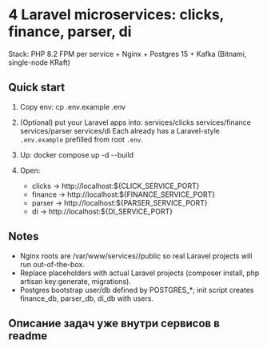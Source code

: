# 4 Laravel microservices: clicks, finance, parser, di
Stack: PHP 8.2 FPM per service + Nginx + Postgres 15 + Kafka (Bitnami, single-node KRaft)

## Quick start
1) Copy env:
   cp .env.example .env

2) (Optional) put your Laravel apps into:
   services/clicks
   services/finance
   services/parser
   services/di
   Each already has a Laravel-style `.env.example` prefilled from root `.env`.

3) Up:
   docker compose up -d --build

4) Open:
   - clicks  → http://localhost:${CLICK_SERVICE_PORT}
   - finance → http://localhost:${FINANCE_SERVICE_PORT}
   - parser  → http://localhost:${PARSER_SERVICE_PORT}
   - di      → http://localhost:${DI_SERVICE_PORT}

## Notes
- Nginx roots are /var/www/services/<service>/public so real Laravel projects will run out-of-the-box.
- Replace placeholders with actual Laravel projects (composer install, php artisan key:generate, migrations).
- Postgres bootstrap user/db defined by POSTGRES_*; init script creates finance_db, parser_db, di_db with users.




## Описание задач уже внутри сервисов в readme